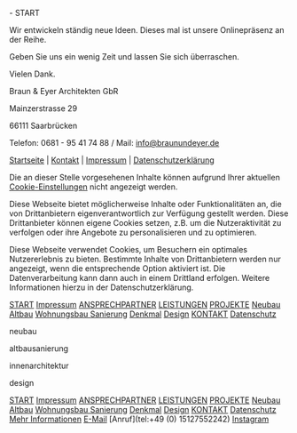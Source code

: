 \- START

Wir entwickeln ständig neue Ideen. Dieses mal ist unsere Onlinepräsenz an der Reihe.

Geben Sie uns ein wenig Zeit und lassen Sie sich überraschen.

Vielen Dank.

Braun & Eyer Architekten GbR

Mainzerstrasse 29

66111 Saarbrücken

Telefon: 0681 - 95 41 74 88 / Mail: [info@braunundeyer.de](mailto:info%40braunundeyer.de?subject=Wie%20k%C3%B6nnen%20wir%20helfen%3F&body=Ihre%20Nachricht%3A)

[Startseite](https://www.braunundeyer.de/start/) \| [Kontakt](https://www.braunundeyer.de/kontakt/) \| [Impressum](https://www.braunundeyer.de/Impressum/) \| [Datenschutzerklärung](https://www.braunundeyer.de/kontakt/datenschutz/)

Die an dieser Stelle vorgesehenen Inhalte können aufgrund Ihrer aktuellen [Cookie-Einstellungen](https://www.braunundeyer.de/#) nicht angezeigt werden.

Diese Webseite bietet möglicherweise Inhalte oder Funktionalitäten an, die von Drittanbietern eigenverantwortlich zur Verfügung gestellt werden. Diese Drittanbieter können eigene Cookies setzen, z.B. um die Nutzeraktivität zu verfolgen oder ihre Angebote zu personalisieren und zu optimieren.

Diese Webseite verwendet Cookies, um Besuchern ein optimales Nutzererlebnis zu bieten. Bestimmte Inhalte von Drittanbietern werden nur angezeigt, wenn die entsprechende Option aktiviert ist. Die Datenverarbeitung kann dann auch in einem Drittland erfolgen. Weitere Informationen hierzu in der Datenschutzerklärung.

[START](https://www.braunundeyer.de/start/ "START") [Impressum](https://www.braunundeyer.de/Impressum/ "Impressum") [ANSPRECHPARTNER](https://www.braunundeyer.de/ansprechpartner/ "ANSPRECHPARTNER") [LEISTUNGEN](https://www.braunundeyer.de/leistungen/ "LEISTUNGEN") [PROJEKTE](https://www.braunundeyer.de/projekte/ "PROJEKTE") [Neubau](https://www.braunundeyer.de/projekte/neubau/ "Neubau") [Altbau](https://www.braunundeyer.de/PROJEKTE/Altbau/ "Altbau") [Wohnungsbau Sanierung](https://www.braunundeyer.de/PROJEKTE/Wohnungsbau-Sanierung/ "Wohnungsbau Sanierung") [Denkmal](https://www.braunundeyer.de/PROJEKTE/Denkmal/ "Denkmal") [Design](https://www.braunundeyer.de/PROJEKTE/Design/ "Design") [KONTAKT](https://www.braunundeyer.de/kontakt/ "KONTAKT") [Datenschutz](https://www.braunundeyer.de/kontakt/datenschutz/ "Datenschutz") 

neubau 

altbausanierung 

innenarchitektur 

design 

[START](https://www.braunundeyer.de/start/ "START") [Impressum](https://www.braunundeyer.de/Impressum/ "Impressum") [ANSPRECHPARTNER](https://www.braunundeyer.de/ansprechpartner/ "ANSPRECHPARTNER") [LEISTUNGEN](https://www.braunundeyer.de/leistungen/ "LEISTUNGEN") [PROJEKTE](https://www.braunundeyer.de/projekte/ "PROJEKTE") [Neubau](https://www.braunundeyer.de/projekte/neubau/ "Neubau") [Altbau](https://www.braunundeyer.de/PROJEKTE/Altbau/ "Altbau") [Wohnungsbau Sanierung](https://www.braunundeyer.de/PROJEKTE/Wohnungsbau-Sanierung/ "Wohnungsbau Sanierung") [Denkmal](https://www.braunundeyer.de/PROJEKTE/Denkmal/ "Denkmal") [Design](https://www.braunundeyer.de/PROJEKTE/Design/ "Design") [KONTAKT](https://www.braunundeyer.de/kontakt/ "KONTAKT") [Datenschutz](https://www.braunundeyer.de/kontakt/datenschutz/ "Datenschutz") [Mehr Informationen](https://www.braunundeyer.de/kontakt/datenschutz/index.php/) [E-Mail](mailto:info@braunundeyer.de) [Anruf](tel:+49 (0) 15127552242) [Instagram](https://www.instagram.com/braunundeyer)